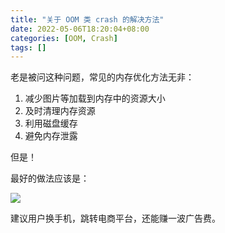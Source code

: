 ```yaml
---
title: "关于 OOM 类 crash 的解决方法"
date: 2022-05-06T18:20:04+08:00
categories: [OOM, Crash]
tags: []
---
```


老是被问这种问题，常见的内存优化方法无非：

1. 减少图片等加载到内存中的资源大小
2. 及时清理内存资源
3. 利用磁盘缓存
4. 避免内存泄露

但是！

最好的做法应该是：

![](https://ryder-1252249141.cos.ap-shanghai.myqcloud.com/uPic/2022-05-10-0KrF43.png)

建议用户换手机，跳转电商平台，还能赚一波广告费。
